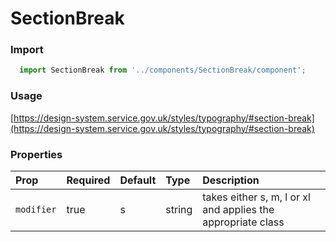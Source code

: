 SectionBreak
==========

### Import
```js
  import SectionBreak from '../components/SectionBreak/component';
```
<!-- STORY -->

### Usage

[https://design-system.service.gov.uk/styles/typography/#section-break](https://design-system.service.gov.uk/styles/typography/#section-break)

### Properties
Prop | Required | Default | Type | Description
:--- | :------- | :------ | :--- | :----------
`modifier` | true | s | string | takes either s, m, l or xl and applies the appropriate class
